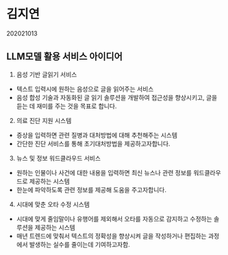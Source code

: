 # 김지연

202021013

## LLM모델 활용 서비스 아이디어

 1. 음성 기반 글읽기 서비스
  - 텍스트 입력시에 원하는 음성으로 글을 읽어주는 서비스
  - 음성 합성 기술과 자동화된 글 읽기 솔루션을 개발하여 접근성을 향상시키고, 글을 듣는 데 재미를 주는 것을 목표로 합니다.

 2. 의료 진단 지원 시스템
  -  증상을 입력하면 관련 질병과 대처방법에 대해 추천해주는 시스템
  -  간단한 진단 서비스를 통해 초기대처방법을 제공하고자합니다.
    
 3. 뉴스 및 정보 워드클라우드 서비스
  - 원하는 인물이나 사건에 대한 내용을 입력하면 최신 뉴스나 관련 정보를 워드클라우드로 제공하는 시스템
  - 한눈에 파악하도록 관련 정보를 제공해 도움을 주고자합니다.
    
 4. 시대에 맞춘 오타 수정 시스템
  - 시대에 맞게 줄임말이나 유행어를 제외해서 오타를 자동으로 감지하고 수정하는 솔루션을 제공하는 시스템
  - 매년 트렌드에 맞춰서 텍스트의 정확성을 향상시켜 글을 작성하거나 편집하는 과정에서 발생하는 실수를 줄이는데 기여하고자함.
